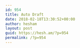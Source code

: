 ```yaml
---
id: 954
title: Auto Draft
date: 2018-02-18T13:30:52+00:00
author: hesham
layout: post
guid: https://hesh.am/?p=954
permalink: /?p=954
---
```

